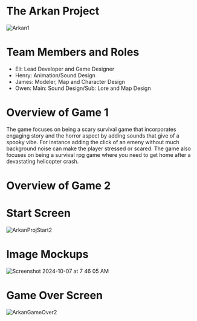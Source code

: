 # The Arkan Project
![Arkan1](https://github.com/user-attachments/assets/be16111e-6b96-4f79-9e8c-4a0fb5d4ee9b)

# Team Members and Roles
* Eli: Lead Developer and Game Designer
* Henry: Animation/Sound Design
* James: Modeler, Map and Character Design
* Owen: Main: Sound Design/Sub: Lore and Map Design

# Overview of Game 1
The game focuses on being a scary survival game that incorporates engaging story and the horror aspect by adding sounds that give of a spooky vibe. For instance adding the click of an emeny without much background noise can make the player stressed or scared. The game also focuses on being a survival rpg game where you need to get home after a devastating helicopter crash.
# Overview of Game 2

# Start Screen
![ArkanProjStart2](https://github.com/user-attachments/assets/2255eea0-6023-4a77-9739-c30762dec541)


# Image Mockups
![Screenshot 2024-10-07 at 7 46 05 AM](https://github.com/user-attachments/assets/25d2904e-0823-459d-95c1-300de278f129)

# Game Over Screen
![ArkanGameOver2](https://github.com/user-attachments/assets/c3ea078c-6b30-4f54-844f-0abd515b819b)

